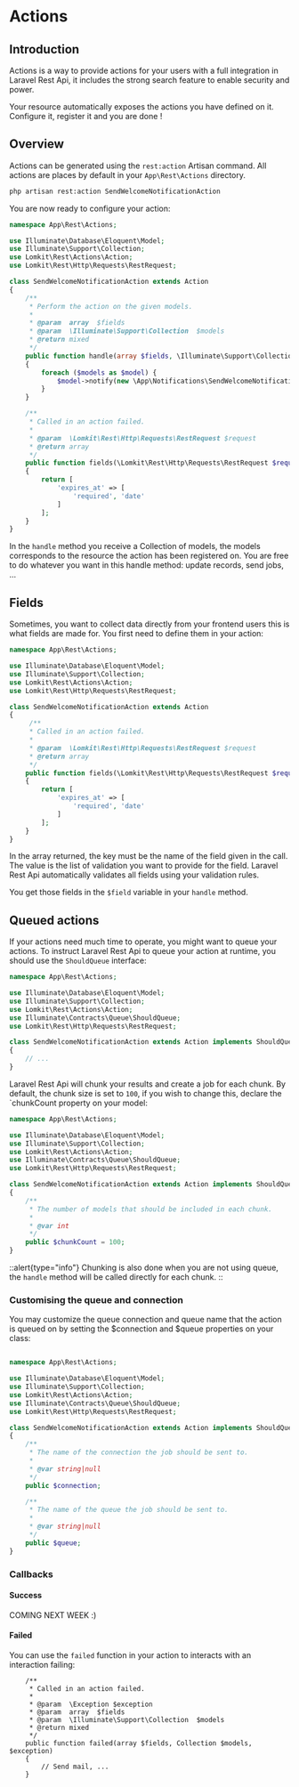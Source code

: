 # Actions

## Introduction

Actions is a way to provide actions for your users with a full integration in Laravel Rest Api, it includes the strong search feature to enable security and power.

Your resource automatically exposes the actions you have defined on it. Configure it, register it and you are done !

## Overview

Actions can be generated using the `rest:action` Artisan command. All actions are places by default in your `App\Rest\Actions` directory.

```bash
php artisan rest:action SendWelcomeNotificationAction
```

You are now ready to configure your action:

```php
namespace App\Rest\Actions;

use Illuminate\Database\Eloquent\Model;
use Illuminate\Support\Collection;
use Lomkit\Rest\Actions\Action;
use Lomkit\Rest\Http\Requests\RestRequest;

class SendWelcomeNotificationAction extends Action
{
    /**
     * Perform the action on the given models.
     *
     * @param  array  $fields
     * @param  \Illuminate\Support\Collection  $models
     * @return mixed
     */
    public function handle(array $fields, \Illuminate\Support\Collection $models)
    {
        foreach ($models as $model) {
            $model->notify(new \App\Notifications\SendWelcomeNotification($fields['expires_at']));
        }
    }

    /**
     * Called in an action failed.
     *
     * @param  \Lomkit\Rest\Http\Requests\RestRequest $request
     * @return array
     */
    public function fields(\Lomkit\Rest\Http\Requests\RestRequest $request)
    {
        return [
            'expires_at' => [
                'required', 'date'
            ]
        ];
    }
}
```

In the `handle` method you receive a Collection of models, the models corresponds to the resource the action has been registered on.
You are free to do whatever you want in this handle method: update records, send jobs, ...

## Fields

Sometimes, you want to collect data directly from your frontend users this is what fields are made for. You first need to define them in your action:

```php
namespace App\Rest\Actions;

use Illuminate\Database\Eloquent\Model;
use Illuminate\Support\Collection;
use Lomkit\Rest\Actions\Action;
use Lomkit\Rest\Http\Requests\RestRequest;

class SendWelcomeNotificationAction extends Action
{
     /**
     * Called in an action failed.
     *
     * @param  \Lomkit\Rest\Http\Requests\RestRequest $request
     * @return array
     */
    public function fields(\Lomkit\Rest\Http\Requests\RestRequest $request)
    {
        return [
            'expires_at' => [
                'required', 'date'
            ]
        ];
    }
}
```

In the array returned, the key must be the name of the field given in the call. The value is the list of validation you want to provide for the field.
Laravel Rest Api automatically validates all fields using your validation rules.

You get those fields in the `$field` variable in your `handle` method.

## Queued actions

If your actions need much time to operate, you might want to queue your actions. To instruct Laravel Rest Api to queue your action at runtime, you should use the `ShouldQueue` interface:

```php
namespace App\Rest\Actions;

use Illuminate\Database\Eloquent\Model;
use Illuminate\Support\Collection;
use Lomkit\Rest\Actions\Action;
use Illuminate\Contracts\Queue\ShouldQueue;
use Lomkit\Rest\Http\Requests\RestRequest;

class SendWelcomeNotificationAction extends Action implements ShouldQueue
{
    // ...
}
```

Laravel Rest Api will chunk your results and create a job for each chunk. By default, the chunk size is set to `100`,
 if you wish to change this, declare the `chunkCount property on your model:

```php
namespace App\Rest\Actions;

use Illuminate\Database\Eloquent\Model;
use Illuminate\Support\Collection;
use Lomkit\Rest\Actions\Action;
use Illuminate\Contracts\Queue\ShouldQueue;
use Lomkit\Rest\Http\Requests\RestRequest;

class SendWelcomeNotificationAction extends Action implements ShouldQueue
{
    /**
     * The number of models that should be included in each chunk.
     *
     * @var int
     */
    public $chunkCount = 100;
}
```

::alert{type="info"}
Chunking is also done when you are not using queue, the `handle` method will be called directly for each chunk.
::

### Customising the queue and connection

You may customize the queue connection and queue name that the action is queued on by setting the $connection and $queue properties on your class:

```php

namespace App\Rest\Actions;

use Illuminate\Database\Eloquent\Model;
use Illuminate\Support\Collection;
use Lomkit\Rest\Actions\Action;
use Illuminate\Contracts\Queue\ShouldQueue;
use Lomkit\Rest\Http\Requests\RestRequest;

class SendWelcomeNotificationAction extends Action implements ShouldQueue
{
    /**
     * The name of the connection the job should be sent to.
     *
     * @var string|null
     */
    public $connection;

    /**
     * The name of the queue the job should be sent to.
     *
     * @var string|null
     */
    public $queue;
}
```

### Callbacks

#### Success

COMING NEXT WEEK :)

#### Failed

You can use the `failed` function in your action to interacts with an interaction failing:

```php[SendWelcomeNotificationAction.php]
    /**
     * Called in an action failed.
     *
     * @param  \Exception $exception
     * @param  array  $fields
     * @param  \Illuminate\Support\Collection  $models
     * @return mixed
     */
    public function failed(array $fields, Collection $models, $exception)
    {
        // Send mail, ...
    }
```
